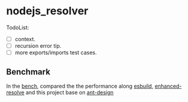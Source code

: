 # nodejs_resolver

TodoList:

- [ ] context.
- [ ] recursion error tip.
- [ ] more exports/imports test cases.

## Benchmark

In the [bench](./bench/README.md), compared the the performance along [esbuild](https://github.com/evanw/esbuild), [enhanced-resolve](https://github.com/webpack/enhanced-resolve) and this project base on [ant-design](https://github.com/ant-design/ant-design)
